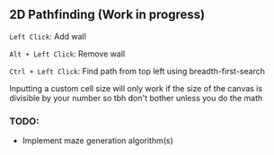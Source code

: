## 2D Pathfinding (Work in progress)

`Left Click`: Add wall

`Alt + Left Click`: Remove wall

`Ctrl + Left Click`: Find path from top left using breadth-first-search

Inputting a custom cell size will only work if the size of the canvas is divisible by your number so tbh don't bother unless you do the math

### TODO:
- Implement maze generation algorithm(s)